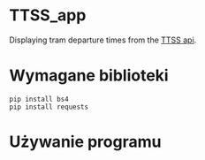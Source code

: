 # TTSS_app
Displaying tram departure times from the [TTSS api](http://ttss.krakow.pl/).

# Wymagane biblioteki
```
pip install bs4
pip install requests
```

# Używanie programu

